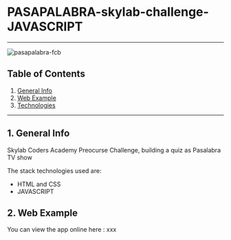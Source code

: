 # PASAPALABRA-skylab-challenge-JAVASCRIPT
***

![pasapalabra-fcb](https://user-images.githubusercontent.com/65297719/111345976-11595300-867e-11eb-897a-93d54ded881b.jpg)

## Table of Contents
1. [General Info](#general-info)
2. [Web Example](#web-example)
3. [Technologies](#technologies)
***


## 1. General Info
Skylab Coders Academy Preocurse Challenge, building a quiz as Pasalabra TV show

The stack technologies used are: 
- HTML and CSS
- JAVASCRIPT

## 2. Web Example
You can view the app online here : 
xxx
